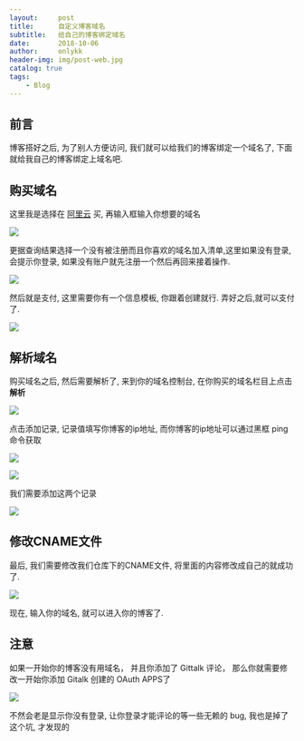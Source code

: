```yaml
---
layout:     post
title:      自定义博客域名
subtitle:   给自己的博客绑定域名
date:       2018-10-06
author:     onlykk
header-img: img/post-web.jpg
catalog: true
tags:
    - Blog
---
```


## 前言

博客搭好之后, 为了别人方便访问, 我们就可以给我们的博客绑定一个域名了, 下面就给我自己的博客绑定上域名吧.

## 购买域名

这里我是选择在 [阿里云](https://wanwang.aliyun.com/domain/) 买, 再输入框输入你想要的域名

![](http://bolg-images.oss-cn-shenzhen.aliyuncs.com/18-10-6/63756738.jpg)

更据查询结果选择一个没有被注册而且你喜欢的域名加入清单,这里如果没有登录, 会提示你登录, 如果没有账户就先注册一个然后再回来接着操作.

![](http://bolg-images.oss-cn-shenzhen.aliyuncs.com/18-10-6/63188958.jpg)

然后就是支付, 这里需要你有一个信息模板, 你跟着创建就行. 弄好之后,就可以支付了.

![](http://bolg-images.oss-cn-shenzhen.aliyuncs.com/18-10-6/5596453.jpg)

## 解析域名

购买域名之后, 然后需要解析了, 来到你的域名控制台, 在你购买的域名栏目上点击 **解析**

![](http://bolg-images.oss-cn-shenzhen.aliyuncs.com/18-10-6/8062826.jpg)

点击添加记录, 记录值填写你博客的ip地址, 而你博客的ip地址可以通过黑框 ping 命令获取

![](http://bolg-images.oss-cn-shenzhen.aliyuncs.com/18-10-6/64482013.jpg)

![](http://bolg-images.oss-cn-shenzhen.aliyuncs.com/18-10-6/25172133.jpg)  

我们需要添加这两个记录

![](http://bolg-images.oss-cn-shenzhen.aliyuncs.com/18-10-6/40879620.jpg)

## 修改CNAME文件

最后, 我们需要修改我们仓库下的CNAME文件, 将里面的内容修改成自己的就成功了.

![](http://bolg-images.oss-cn-shenzhen.aliyuncs.com/18-10-6/94742514.jpg)

现在, 输入你的域名, 就可以进入你的博客了.

## 注意

如果一开始你的博客没有用域名， 并且你添加了 Gittalk 评论， 那么你就需要修改一开始你添加 Gitalk 创建的 OAuth APPS了

![](http://bolg-images.oss-cn-shenzhen.aliyuncs.com/18-10-7/54240172.jpg)

不然会老是显示你没有登录, 让你登录才能评论的等一些无赖的 bug, 我也是掉了这个坑, 才发现的
